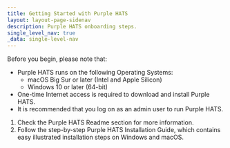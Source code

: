 ```yaml
---
title: Getting Started with Purple HATS
layout: layout-page-sidenav
description: Purple HATS onboarding steps.
single_level_nav: true
_data: single-level-nav
---
```


Before you begin, please note that:

- Purple HATS runs on the following Operating Systems:
  - macOS Big Sur or later (Intel and Apple Silicon)
  - Windows 10 or later (64-bit)
-  One-time Internet access is required to download and install Purple HATS.
-  It is recommended that you log on as an admin user to run Purple HATS.


1. Check the Purple HATS Readme section for more information.
2. Follow the step-by-step Purple HATS Installation Guide, which contains easy illustrated installation steps on Windows and macOS.


